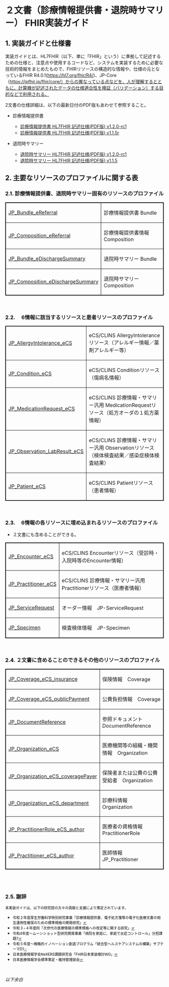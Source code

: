 <style type="text/css">

table {
  border: solid 1px black;
  border-collapse: collapse;
}
 
table td {
  border: solid 1px black;

}

table th {
  border: solid 1px black;
}
   h1 {
      counter-reset: chapter;
    }

    h2 {
      counter-reset: sub-chapter;
    }

    h3 {
      counter-reset: section;
    }

    h4 {
      counter-reset: sub-section;
    }

    h5 {
      counter-reset: composite;
    }

    h6 {
      counter-reset: sub-composite;
    }

    h1:before {
      color: black;
      counter-increment: bchapter;
      content:  " ";
    }

    h2:before {
      color: black;
      counter-increment: chapter;
      content: counter(chapter) ". ";
    }

    h3:before {
      color: black;
      counter-increment: sub-chapter;
      content: counter(chapter) "."counter(sub-chapter) ". ";
    }


    h4:before {
      color: black;
      counter-increment: section;
      content: counter(chapter) "."counter(sub-chapter) "."counter(section) " ";
    }

    h5:before {
      color: black;
      counter-increment: sub-section;
      content: counter(chapter) "."counter(sub-chapter) "."counter(section) "."counter(sub-section) " ";
    }

    h6:before {
      color: black;
      counter-increment: sub-sub-section;
      content: "　　"counter(sub-sub-section) "）";
    }

</style>


<a id="top"></a>

# ２文書（診療情報提供書・退院時サマリー） FHIR実装ガイド

## 実装ガイドと仕様書
実装ガイドとは、HL7FHIR（以下、単に「FHIR」という）に準拠して記述するための仕様と、注意点や使用するコードなど、システムを実装するために必要な技術的情報をまとめたもので、FHIRリソースの構造的な情報や、仕様の元となっているFHIR R4.0.1(https://hl7.org/fhir/R4/)、JP-Core（https://jpfhir.jp/fhir/core/）からの異なっている点などを、人が理解するとともに、計算機が記述されたデータの仕様適合性を検証（バリデーション）する目的などで利用される。

2文書の仕様詳細は、以下の最新日付のPDF版もあわせて参照すること。
  - 診療情報提供書
    - [診療情報提供書 HL7FHIR 記述仕様(PDF版) v1.2.0-rc1](https://std.jpfhir.jp/stddoc/eReferralFHIR_v120rc1.pdf)
    - [診療情報提供書 HL7FHIR 記述仕様(PDF版) v1.1.5r](https://std.jpfhir.jp/stddoc/eReferralFHIR_v1x.pdf)

  - 退院時サマリー
    - [退院時サマリー HL7FHIR 記述仕様(PDF版) v1.2.0-rc1](https://std.jpfhir.jp/stddoc/eDischargeSummaryFHIR_v120rc1.pdf) 
    - [退院時サマリー HL7FHIR 記述仕様(PDF版) v1.1.5](https://std.jpfhir.jp/stddoc/eDischargeSummaryFHIR_v120rc1.pdf)


## 主要なリソースのプロファイルに関する表

### 診療情報提供書、退院時サマリー固有のリソースのプロファイル

<table>
      <col style="width:20%"/>
         <tr>
            <td style="column-width:30%">
               <a href="StructureDefinition-JP-Bundle-eReferral.html" title="StructureDefinition/JP-Bundle-eReferral">JP_Bundle_eReferral</a>
            </td>
            <td>
<p>診療情報提供書 Bundle</p>
</td>
         </tr>
         <tr>
            <td style="column-width:30%">
               <a href="StructureDefinition-JP-Composition-eReferral.html" title="StructureDefinition/JP-Composition-eReferral">JP_Composition_eReferral</a>
            </td>
            <td>
<p>診療情報提供書情報　Composition</p>
</td>
         </tr>
          <tr>
            <td style="column-width:30%">
               <a href="StructureDefinition-JP-Bundle-eDischargeSummary.html" title="StructureDefinition/JP-Bundle-eDischargeSummary">JP_Bundle_eDischargeSummary</a>
            </td>
            <td>
<p>退院時サマリー Bundle</p>
</td>
         </tr>
         <tr>
            <td style="column-width:30%">
               <a href="StructureDefinition-JP-Composition-eDischargeSummary.html" title="StructureDefinition/JP-Composition-eDischargeSummary">JP_Composition_eDischargeSummary</a>
            </td>
            <td>
<p>退院時サマリー Composition</p>
</td>
         </tr>
</table>
<br>


### 　6情報に該当するリソースと患者リソースのプロファイル


<table>
         <tr>
            <td style="column-width:30%">
               <a href="StructureDefinition-JP-AllergyIntolerance-eCS.html" title="StructureDefinition/JP-AllergyIntolerance-eCS">JP_AllergyIntolerance_eCS</a>
            </td>
            <td>
<p>eCS/CLINS AllergyIntoleranceリソース（アレルギー情報／薬剤アレルギー等）</p>
</td>
         </tr>
         <tr>
            <td style="column-width:30%">
               <a href="StructureDefinition-JP-Condition-eCS.html" title="StructureDefinition/JP-Condition-eCS">JP_Condition_eCS</a>
            </td>
            <td>
<p>eCS/CLINS Conditionリソース（傷病名情報）</p>
</td>
         </tr>
         <tr>
            <td style="column-width:30%">
               <a href="StructureDefinition-JP-MedicationRequest-eCS.html" title="StructureDefinition/JP-MedicationRequest-eCS">JP_MedicationRequest_eCS</a>
            </td>
            <td>
<p>eCS/CLINS 診療情報・サマリー汎用 MedicationRequestリソース（処方オーダの１処方薬情報）</p>
</td>
         </tr>
         <tr>
            <td style="column-width:30%">
               <a href="StructureDefinition-JP-Observation-LabResult-eCS.html" title="StructureDefinition/JP-Observation-LabResult-eCS">JP_Observation_LabResult_eCS</a>
            </td>
            <td>
<p>eCS/CLINS 診療情報・サマリー汎用 Observationリソース（検体検査結果／感染症検体検査結果）</p>
</td>
         </tr>
<tr>
            <td style="column-width:30%">
               <a href="StructureDefinition-JP-Patient-eCS.html" title="StructureDefinition/JP-Patient-eCS">JP_Patient_eCS</a>
            </td>
            <td>
<p>eCS/CLINS Patientリソース（患者情報）</p>
</td>
         </tr>
   </table>
<br>


### 　6情報の各リソースに埋め込まれるリソースのプロファイル


* ２文書にも含めることができる。

<table>
<tr>
            <td style="column-width:30%">
               <a href="StructureDefinition-JP-Encounter-eCS.html" title="StructureDefinition/JP-Encounter-eCS">JP_Encounter_eCS</a>
            </td>
            <td>
<p>eCS/CLINS Encounterリソース（受診時・入院時等のEncounter情報）</p>
</td>
         </tr>
<tr>
            <td style="column-width:30%">
               <a href="StructureDefinition-JP-Practitioner-eCS.html" title="StructureDefinition/JP-Practitioner-eCS">JP_Practitioner_eCS</a>
            </td>
            <td>
<p>eCS/CLINS 診療情報・サマリー汎用 Practitionerリソース（医療者情報）</p>
</td>
         </tr>
                  <tr>
            <td style="column-width:30%">
               <a href="StructureDefinition-JP-ServiceRequest.html" title="StructureDefinition/JP-ServiceRequest">JP_ServiceRequest</a>
            </td>
            <td>
<p>オーダー情報　JP-ServiceRequest</p>
</td>
         </tr>
         <tr>
            <td style="column-width:30%">
               <a href="StructureDefinition-JP-Specimen.html" title="StructureDefinition/JP-Specimen">JP_Specimen</a>
            </td>
            <td>
<p>検査検体情報　JP-Specimen</p>
</td>
         </tr>
</table>
<br>


### ２文書に含めることのできるその他のリソースのプロファイル


  <table>
         <tr>
            <td style="column-width:30%">
               <a href="StructureDefinition-JP-Coverage-eCS-insurance.html" title="StructureDefinition/JP-Coverage-eCS-insurance">JP_Coverage_eCS_insurance</a>
            </td>
            <td>
<p>保険情報　Coverage</p>
</td>
         </tr>
         <tr>
            <td style="column-width:30%">
               <a href="StructureDefinition-JP-Coverage-eCS-publicPayment.html" title="StructureDefinition/JP-Coverage-eCS-publicPayment">JP_Coverage_eCS_publicPayment</a>
            </td>
            <td>
<p>公費負担情報　Coverage</p>
</td>
         </tr>
         <tr>
            <td style="column-width:30%">
               <a href="StructureDefinition-JP-DocumentReference.html" title="StructureDefinition/JP-DocumentReference">JP_DocumentReference</a>
            </td>
            <td>
<p>参照ドキュメント　DocumentReference</p>
</td>
         </tr>
                  <tr>
            <td style="column-width:30%">
               <a href="StructureDefinition-JP-Organization-eCS.html" title="StructureDefinition/JP-Organization-eCS">JP_Organization_eCS</a>
            </td>
            <td>
<p>医療機関等の組織・機関情報　Organization</p>
</td>
         </tr>
         <tr>
            <td style="column-width:30%">
               <a href="StructureDefinition-JP-Organization-eCS-coveragePayer.html" title="StructureDefinition/JP-Organization-eCS-coveragePayer">JP_Organization_eCS_coveragePayer</a>
            </td>
            <td>
<p>保険者または公費の公費受給者　Organization</p>
</td>
         </tr>
         <tr>
            <td style="column-width:30%">
               <a href="StructureDefinition-JP-Organization-eCS-department.html" title="StructureDefinition/JP-Organization-eCS-department">JP_Organization_eCS_department</a>
            </td>
            <td>
<p>診療科情報　Organization</p>
</td>
         </tr>
         <tr>
            <td style="column-width:30%">
               <a href="StructureDefinition-JP-PractitionerRole-eCS-author.html" title="StructureDefinition/JP-PractitionerRole-eCS-author">JP_PractitionerRole_eCS_author</a>
            </td>
            <td>
<p>医療者の資格情報　PractitionerRole</p>
</td>
         </tr>
         <tr>
            <td style="column-width:30%">
               <a href="StructureDefinition-JP-Practitioner-eCSauthor.html" title="StructureDefinition/JP-Practitioner-eCSauthor">JP_Practitioner_eCS_author</a>
            </td>
            <td>
<p>医師情報　JP_Practitioner</p>
</td>
         </tr>
</table>
         
<br><br>



### 謝辞

 <span style="color: black; font-size: 80%;">本実装ガイドは、以下の研究班の方々の貢献と支援により策定されています。</span>

  - <span style="color: black; font-size: 80%;">令和２年度厚⽣労働科学特別研究事業「診療情報提供書、電⼦処⽅箋等の電⼦化医療⽂書の相互運⽤性確保のための標準規格の開発研究」<a href="https://mhlw-grants.niph.go.jp/project/145722">☞</a></span>
  - <span style="color: black; font-size: 80%;">令和３−４年度同「次世代の医療情報の標準規格への改定等に関する研究」<a href="https://mhlw-grants.niph.go.jp/project/164909">☞</a></span>
  - <span style="color: black; font-size: 80%;">令和4年度〜ムーンショット型研究開発事業「病院を家庭に、家庭で炎症コントロール」分担課題7<a href="https://biomse.t.u-tokyo.ac.jp/moonshot/">☞</a></span>
  - <span style="color: black; font-size: 80%;">令和５年度〜戦略的イノベーション創造プログラム「統合型ヘルスケアシステムの構築」サブテーマD1<a href="https://d1www.sip3.jp/">☞</a></span>
  - <span style="color: black; font-size: 80%;">日本医療情報学会NeXERS課題研究会「FHIR日本実装検討WG」<a href="https://jpfhir.jp/">☞</a></span>
  - <span style="color: black; font-size: 80%;">日本医療情報学会標準策定・維持管理部会<a href="https://www.jami.jp/jamistd/standards-development/">☞</a></span>
  
 <br>

*以下余白*